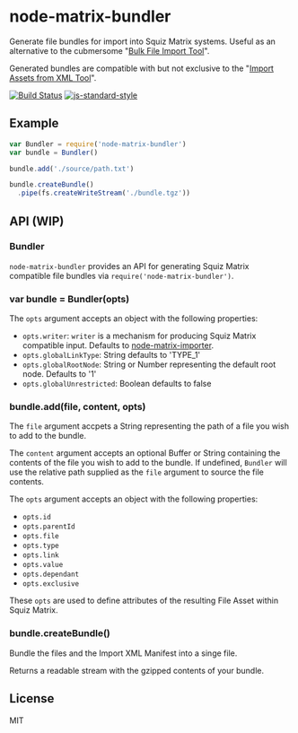 # node-matrix-bundler

Generate file bundles for import into Squiz Matrix systems. Useful as an alternative
to the cubmersome "[Bulk File Import Tool]".

Generated bundles are compatible with but not exclusive to the "[Import Assets from XML Tool]".

[![Build Status](https://travis-ci.org/joshgillies/node-matrix-bundler.svg)](https://travis-ci.org/joshgillies/node-matrix-bundler)
[![js-standard-style](https://img.shields.io/badge/code%20style-standard-brightgreen.svg?style=flat)](https://github.com/feross/standard)

## Example

```js
var Bundler = require('node-matrix-bundler')
var bundle = Bundler()

bundle.add('./source/path.txt')

bundle.createBundle()
  .pipe(fs.createWriteStream('./bundle.tgz'))
```

## API (WIP)

### Bundler

`node-matrix-bundler` provides an API for generating Squiz Matrix compatible file bundles via `require('node-matrix-bundler')`.

### var bundle = Bundler(opts)

The `opts` argument accepts an object with the following properties:

  * `opts.writer`: `writer` is a mechanism for producing Squiz Matrix compatible input. Defaults to [node-matrix-importer].
  * `opts.globalLinkType`: String defaults to 'TYPE_1'
  * `opts.globalRootNode`: String or Number representing the default root node. Defaults to '1'
  * `opts.globalUnrestricted`: Boolean defaults to false

### bundle.add(file, content, opts)

The `file` argument accpets a String representing the path of a file you wish to add to the bundle.

The `content` argument accepts an optional Buffer or String containing the contents of the file
you wish to add to the bundle. If undefined, `Bundler` will use the relative path
supplied as the `file` argument to source the file contents.

The `opts` argument accepts an object with the following properties:

  * `opts.id`
  * `opts.parentId`
  * `opts.file`
  * `opts.type`
  * `opts.link`
  * `opts.value`
  * `opts.dependant`
  * `opts.exclusive`

These `opts` are used to define attributes of the resulting File Asset within Squiz Matrix.

### bundle.createBundle()

Bundle the files and the Import XML Manifest into a singe file.

Returns a readable stream with the gzipped contents of your bundle.

## License

MIT

[node-matrix-importer]: https://github.com/joshgillies/node-matrix-importer
[Bulk File Import Tool]: http://manuals.matrix.squizsuite.net/tools/chapters/bulk-file-import-tool
[Import Assets from XML Tool]: http://manuals.matrix.squizsuite.net/tools/chapters/import-assets-from-xml-tool
